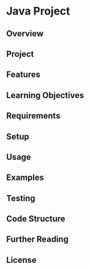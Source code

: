 # Java Project

## Overview

## Project

## Features

## Learning Objectives

## Requirements

## Setup

## Usage

## Examples

## Testing

## Code Structure

## Further Reading

## License